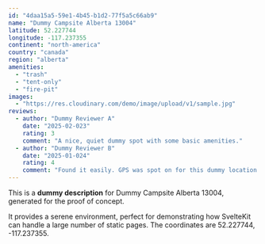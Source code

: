 ```yaml
---
id: "4daa15a5-59e1-4b45-b1d2-77f5a5c66ab9"
name: "Dummy Campsite Alberta 13004"
latitude: 52.227744
longitude: -117.237355
continent: "north-america"
country: "canada"
region: "alberta"
amenities:
  - "trash"
  - "tent-only"
  - "fire-pit"
images:
  - "https://res.cloudinary.com/demo/image/upload/v1/sample.jpg"
reviews:
  - author: "Dummy Reviewer A"
    date: "2025-02-023"
    rating: 3
    comment: "A nice, quiet dummy spot with some basic amenities."
  - author: "Dummy Reviewer B"
    date: "2025-01-024"
    rating: 4
    comment: "Found it easily. GPS was spot on for this dummy location."
---
```


This is a **dummy description** for Dummy Campsite Alberta 13004, generated for the proof of concept.

It provides a serene environment, perfect for demonstrating how SvelteKit can handle a large number of static pages. The coordinates are 52.227744, -117.237355.
